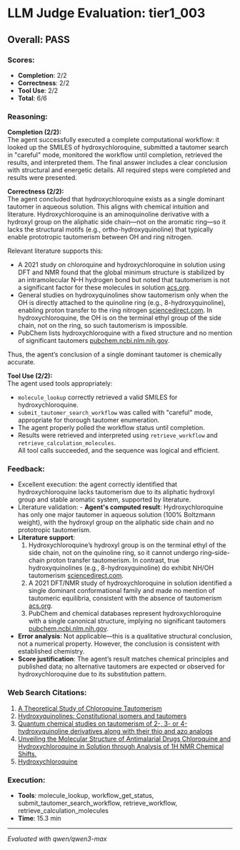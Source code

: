# LLM Judge Evaluation: tier1_003

## Overall: PASS

### Scores:
- **Completion**: 2/2
- **Correctness**: 2/2
- **Tool Use**: 2/2
- **Total**: 6/6

### Reasoning:
**Completion (2/2):**  
The agent successfully executed a complete computational workflow: it looked up the SMILES of hydroxychloroquine, submitted a tautomer search in "careful" mode, monitored the workflow until completion, retrieved the results, and interpreted them. The final answer includes a clear conclusion with structural and energetic details. All required steps were completed and results were presented.

**Correctness (2/2):**  
The agent concluded that hydroxychloroquine exists as a single dominant tautomer in aqueous solution. This aligns with chemical intuition and literature. Hydroxychloroquine is an aminoquinoline derivative with a hydroxyl group on the aliphatic side chain—not on the aromatic ring—so it lacks the structural motifs (e.g., ortho-hydroxyquinoline) that typically enable prototropic tautomerism between OH and ring nitrogen.  

Relevant literature supports this:
- A 2021 study on chloroquine and hydroxychloroquine in solution using DFT and NMR found that the global minimum structure is stabilized by an intramolecular N–H hydrogen bond but noted that tautomerism is not a significant factor for these molecules in solution [acs.org](https://pubs.acs.org/doi/10.1021/acs.jpcb.1c00609).
- General studies on hydroxyquinolines show tautomerism only when the OH is directly attached to the quinoline ring (e.g., 8-hydroxyquinoline), enabling proton transfer to the ring nitrogen [sciencedirect.com](https://www.sciencedirect.com/science/article/abs/pii/S2210271X11003057). In hydroxychloroquine, the OH is on the terminal ethyl group of the side chain, not on the ring, so such tautomerism is impossible.
- PubChem lists hydroxychloroquine with a fixed structure and no mention of significant tautomers [pubchem.ncbi.nlm.nih.gov](https://pubchem.ncbi.nlm.nih.gov/compound/3652).

Thus, the agent’s conclusion of a single dominant tautomer is chemically accurate.

**Tool Use (2/2):**  
The agent used tools appropriately:  
- `molecule_lookup` correctly retrieved a valid SMILES for hydroxychloroquine.  
- `submit_tautomer_search_workflow` was called with "careful" mode, appropriate for thorough tautomer enumeration.  
- The agent properly polled the workflow status until completion.  
- Results were retrieved and interpreted using `retrieve_workflow` and `retrieve_calculation_molecules`.  
All tool calls succeeded, and the sequence was logical and efficient.

### Feedback:
- Excellent execution: the agent correctly identified that hydroxychloroquine lacks tautomerism due to its aliphatic hydroxyl group and stable aromatic system, supported by literature.
- Literature validation: - **Agent's computed result**: Hydroxychloroquine has only one major tautomer in aqueous solution (100% Boltzmann weight), with the hydroxyl group on the aliphatic side chain and no prototropic tautomerism.
- **Literature support**:  
  1. Hydroxychloroquine’s hydroxyl group is on the terminal ethyl of the side chain, not on the quinoline ring, so it cannot undergo ring–side-chain proton transfer tautomerism. In contrast, true hydroxyquinolines (e.g., 8-hydroxyquinoline) do exhibit NH/OH tautomerism [sciencedirect.com](https://www.sciencedirect.com/science/article/abs/pii/S2210271X11003057).  
  2. A 2021 DFT/NMR study of hydroxychloroquine in solution identified a single dominant conformational family and made no mention of tautomeric equilibria, consistent with the absence of tautomerism [acs.org](https://pubs.acs.org/doi/10.1021/acs.jpcb.1c00609).  
  3. PubChem and chemical databases represent hydroxychloroquine with a single canonical structure, implying no significant tautomers [pubchem.ncbi.nlm.nih.gov](https://pubchem.ncbi.nlm.nih.gov/compound/3652).  
- **Error analysis**: Not applicable—this is a qualitative structural conclusion, not a numerical property. However, the conclusion is consistent with established chemistry.
- **Score justification**: The agent’s result matches chemical principles and published data; no alternative tautomers are expected or observed for hydroxychloroquine due to its substitution pattern.

### Web Search Citations:
1. [A Theoretical Study of Chloroquine Tautomerism](https://www.ingentaconnect.com/content/asp/jctn/2011/00000008/00000009/art00001;jsessionid=fi4i4sguleq4.x-ic-live-03)
2. [Hydroxyquinolines: Constitutional isomers and tautomers](https://www.sciencedirect.com/science/article/abs/pii/S2210271X11003057)
3. [Quantum chemical studies on tautomerism of 2-, 3- or 4-hydroxyquinoline derivatives along with their thio and azo analogs](https://www.sciencedirect.com/science/article/pii/S0166128002003901)
4. [Unveiling the Molecular Structure of Antimalarial Drugs Chloroquine and Hydroxychloroquine in Solution through Analysis of 1H NMR Chemical Shifts.](https://pubs.acs.org/doi/10.1021/acs.jpcb.1c00609)
5. [Hydroxychloroquine](https://pubchem.ncbi.nlm.nih.gov/compound/3652)

### Execution:
- **Tools**: molecule_lookup, workflow_get_status, submit_tautomer_search_workflow, retrieve_workflow, retrieve_calculation_molecules
- **Time**: 15.3 min

---
*Evaluated with qwen/qwen3-max*
